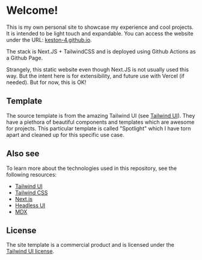 # Welcome!

This is my own personal site to showcase my experience and cool projects. It is intended to be light touch and expandable. You can access the website under the URL: [keston-4.github.io](https://keston-4.github.io).

The stack is Next.JS + TailwindCSS and is deployed using Github Actions as a Github Page.

Strangely, this static website even though Next.JS is not usually used this way. But the intent here is for extensibility, and future use with Vercel (if needed). But for now, this is OK!

## Template

The source template is from the amazing Tailwind UI (see [Tailwind UI](https://tailwindui.com)). They have a plethora of beautiful components and templates which are awesome for projects. This particular template is called "Spotlight" which I have torn apart and cleaned up for this specific use case.

## Also see
To learn more about the technologies used in this repository, see the following resources:

- [Tailwind UI](https://tailwindui.com)
- [Tailwind CSS](https://tailwindcss.com)
- [Next.js](https://nextjs.org)
- [Headless UI](https://headlessui.dev)
- [MDX](https://mdxjs.com)

## License

The site template is a commercial product and is licensed under the [Tailwind UI license](https://tailwindui.com/license).
